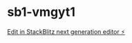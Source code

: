 # sb1-vmgyt1

[Edit in StackBlitz next generation editor ⚡️](https://stackblitz.com/~/github.com/karma0x309/sb1-vmgyt1)